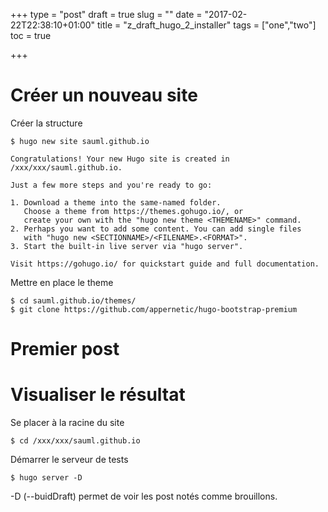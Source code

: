 +++
type = "post"
draft = true
slug = ""
date = "2017-02-22T22:38:10+01:00"
title = "z_draft_hugo_2_installer"
tags = ["one","two"]
toc = true

+++

# Créer un nouveau site
Créer la structure

```
$ hugo new site sauml.github.io

Congratulations! Your new Hugo site is created in /xxx/xxx/sauml.github.io.

Just a few more steps and you're ready to go:

1. Download a theme into the same-named folder.
   Choose a theme from https://themes.gohugo.io/, or
   create your own with the "hugo new theme <THEMENAME>" command.
2. Perhaps you want to add some content. You can add single files
   with "hugo new <SECTIONNAME>/<FILENAME>.<FORMAT>".
3. Start the built-in live server via "hugo server".

Visit https://gohugo.io/ for quickstart guide and full documentation.
```

Mettre en place le theme
```
$ cd sauml.github.io/themes/
$ git clone https://github.com/appernetic/hugo-bootstrap-premium
```

# Premier post
# Visualiser le résultat
Se placer à la racine du site
```
$ cd /xxx/xxx/sauml.github.io 
```
Démarrer le serveur de tests
```
$ hugo server -D
```
-D (--buidDraft) permet de voir les post notés comme brouillons.


